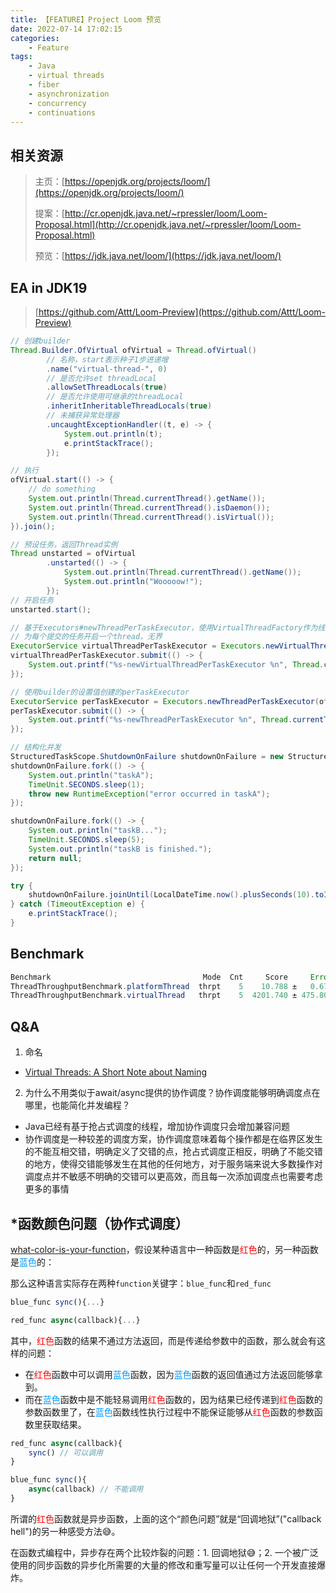 ```yaml
---
title: 【FEATURE】Project Loom 预览
date: 2022-07-14 17:02:15
categories:
    - Feature
tags:
    - Java
    - virtual threads
    - fiber
    - asynchronization
    - concurrency
    - continuations
---
```

## 相关资源
> 主页：[https://openjdk.org/projects/loom/](https://openjdk.org/projects/loom/)
> 
> 提案：[http://cr.openjdk.java.net/~rpressler/loom/Loom-Proposal.html](http://cr.openjdk.java.net/~rpressler/loom/Loom-Proposal.html)
>
> 预览：[https://jdk.java.net/loom/](https://jdk.java.net/loom/)


## EA in JDK19
> [https://github.com/Attt/Loom-Preview](https://github.com/Attt/Loom-Preview)

```java
// 创建builder
Thread.Builder.OfVirtual ofVirtual = Thread.ofVirtual()
        // 名称，start表示种子1步进递增
        .name("virtual-thread-", 0)
        // 是否允许set threadLocal
        .allowSetThreadLocals(true)
        // 是否允许使用可继承的threadLocal
        .inheritInheritableThreadLocals(true)
        // 未捕获异常处理器
        .uncaughtExceptionHandler((t, e) -> {
            System.out.println(t);
            e.printStackTrace();
        });

// 执行
ofVirtual.start(() -> {
    // do something
    System.out.println(Thread.currentThread().getName());
    System.out.println(Thread.currentThread().isDaemon());
    System.out.println(Thread.currentThread().isVirtual());
}).join();

// 预设任务，返回Thread实例
Thread unstarted = ofVirtual
        .unstarted(() -> {
            System.out.println(Thread.currentThread().getName());
            System.out.println("Wooooow!");
        });
// 开启任务
unstarted.start();

// 基于Executors#newThreadPerTaskExecutor，使用VirtualThreadFactory作为线程工厂
// 为每个提交的任务开启一个thread，无界
ExecutorService virtualThreadPerTaskExecutor = Executors.newVirtualThreadPerTaskExecutor();
virtualThreadPerTaskExecutor.submit(() -> {
    System.out.printf("%s-newVirtualThreadPerTaskExecutor %n", Thread.currentThread().getName());
});

// 使用builder的设置值创建的perTaskExecutor
ExecutorService perTaskExecutor = Executors.newThreadPerTaskExecutor(ofVirtual.factory());
perTaskExecutor.submit(() -> {
    System.out.printf("%s-newThreadPerTaskExecutor %n", Thread.currentThread().getName());
});

// 结构化并发
StructuredTaskScope.ShutdownOnFailure shutdownOnFailure = new StructuredTaskScope.ShutdownOnFailure();
shutdownOnFailure.fork(() -> {
    System.out.println("taskA");
    TimeUnit.SECONDS.sleep(1);
    throw new RuntimeException("error occurred in taskA");
});

shutdownOnFailure.fork(() -> {
    System.out.println("taskB...");
    TimeUnit.SECONDS.sleep(5);
    System.out.println("taskB is finished.");
    return null;
});

try {
    shutdownOnFailure.joinUntil(LocalDateTime.now().plusSeconds(10).toInstant(ZoneOffset.UTC));
} catch (TimeoutException e) {
    e.printStackTrace();
}
```

## Benchmark
```java
Benchmark                                  Mode  Cnt     Score     Error   Units
ThreadThroughputBenchmark.platformThread  thrpt    5    10.788 ±   0.677  ops/ms
ThreadThroughputBenchmark.virtualThread   thrpt    5  4201.740 ± 475.806  ops/ms
```

## Q&A
1. 命名
- [Virtual Threads: A Short Note about Naming](https://mail.openjdk.org/pipermail/loom-dev/2019-November/000864.html)

2. 为什么不用类似于await/async提供的协作调度？协作调度能够明确调度点在哪里，也能简化并发编程？
- Java已经有基于抢占式调度的线程，增加协作调度只会增加兼容问题
- 协作调度是一种较差的调度方案，协作调度意味着每个操作都是在临界区发生的不能互相交错，明确定义了交错的点，抢占式调度正相反，明确了不能交错的地方，使得交错能够发生在其他的任何地方，对于服务端来说大多数操作对调度点并不敏感不明确的交错可以更高效，而且每一次添加调度点也需要考虑更多的事情



## *函数颜色问题（协作式调度）
[what-color-is-your-function](http://journal.stuffwithstuff.com/2015/02/01/what-color-is-your-function/)，假设某种语言中一种函数是<font color='red'>红色</font>的，另一种函数是<font color='#0099ff'>蓝色</font>的：

那么这种语言实际存在两种`function`关键字：`blue_func`和`red_func`
```javascript
blue_func sync(){...}

red_func async(callback){...}
```
其中，<font color='red'>红色</font>函数的结果不通过方法返回，而是传递给参数中的函数，那么就会有这样的问题：
- 在<font color='red'>红色</font>函数中可以调用<font color='#0099ff'>蓝色</font>函数，因为<font color='#0099ff'>蓝色</font>函数的返回值通过方法返回能够拿到。
- 而在<font color='#0099ff'>蓝色</font>函数中是不能轻易调用<font color='red'>红色</font>函数的，因为结果已经传递到<font color='red'>红色</font>函数的参数函数里了，在<font color='#0099ff'>蓝色</font>函数线性执行过程中不能保证能够从<font color='red'>红色</font>函数的参数函数里获取结果。

```javascript
red_func async(callback){
    sync() // 可以调用
}

blue_func sync(){
    async(callback) // 不能调用
}
```
所谓的<font color='red'>红色</font>函数就是异步函数，上面的这个“颜色问题”就是“回调地狱”("callback hell")的另一种感受方法😅。

在函数式编程中，异步存在两个比较炸裂的问题：1. 回调地狱😅；2. 一个被广泛使用的同步函数的异步化所需要的大量的修改和重写量可以让任何一个开发直接爆炸。